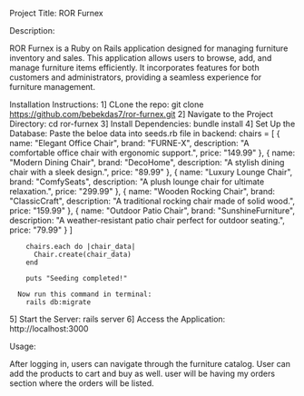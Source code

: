 Project Title: ROR Furnex

Description:

ROR Furnex is a Ruby on Rails application designed for managing furniture inventory 
and sales. This application allows users to browse, add, and manage furniture items 
efficiently. It incorporates features for both customers and administrators, providing
a seamless experience for furniture management.

Installation Instructions:
1] CLone the repo:
      git clone https://github.com/bebekdas7/ror-furnex.git
2] Navigate to the Project Directory:
      cd ror-furnex
3] Install Dependencies:
      bundle install
4] Set Up the Database:
      Paste the beloe data into seeds.rb file in backend:
        chairs = [
          { name: "Elegant Office Chair", brand: "FURNE-X", description: "A comfortable office chair with ergonomic support.", price: "149.99" },
          { name: "Modern Dining Chair", brand: "DecoHome", description: "A stylish dining chair with a sleek design.", price: "89.99" },
          { name: "Luxury Lounge Chair", brand: "ComfySeats", description: "A plush lounge chair for ultimate relaxation.", price: "299.99" },
          { name: "Wooden Rocking Chair", brand: "ClassicCraft", description: "A traditional rocking chair made of solid wood.", price: "159.99" },
          { name: "Outdoor Patio Chair", brand: "SunshineFurniture", description: "A weather-resistant patio chair perfect for outdoor seating.", price: "79.99" }
        ]
        
        chairs.each do |chair_data|
          Chair.create(chair_data)
        end
        
        puts "Seeding completed!"

      Now run this command in terminal:
        rails db:migrate
5] Start the Server:
      rails server
6] Access the Application:
      http://localhost:3000


Usage:

After logging in, users can navigate through the furniture catalog.
User can add the products to cart and buy as well.
user will be having my orders section where the orders will be listed.



